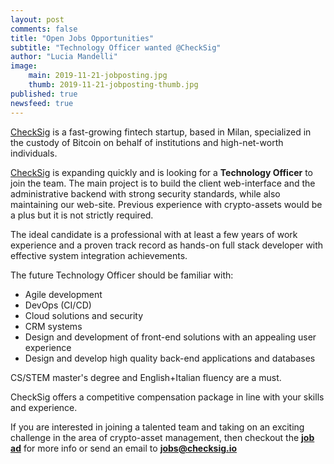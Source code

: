 ```yaml
---
layout: post
comments: false
title: "Open Jobs Opportunities"
subtitle: "Technology Officer wanted @CheckSig" 
author: "Lucia Mandelli"
image:
    main: 2019-11-21-jobposting.jpg
    thumb: 2019-11-21-jobposting-thumb.jpg
published: true
newsfeed: true  
---
```


[CheckSig](https://checksig.io//) is
a fast-growing fintech startup, based in Milan,
specialized in the custody of Bitcoin
on behalf of institutions and high-net-worth individuals.

[CheckSig](https://checksig.io//) is expanding quickly and is looking for a **Technology Officer** to join the team.
The main project is to build the client web-interface and the administrative backend with strong security standards, while also maintaining our web-site. Previous experience with crypto-assets would be a plus but it is not strictly required.

The ideal candidate is a professional with at least a few years of work experience and a proven track record as hands-on full stack developer with effective system integration achievements.

The future Technology Officer should be familiar with:

* Agile development
* DevOps (CI/CD)
* Cloud solutions and security
* CRM systems
* Design and development of front-end solutions with an appealing user experience
* Design and develop high quality back-end applications and databases

CS/STEM master's degree and English+Italian fluency are a must.

CheckSig offers a competitive compensation package in line with your skills and experience.

If you are interested in joining a talented team and taking on an exciting
challenge in the area of crypto-asset management, then checkout the
[**job ad**](https://www.linkedin.com/jobs/view/2395945204/)
for more info or send an email to
[**jobs@checksig.io**](mailto:jobs@checksig.io)
